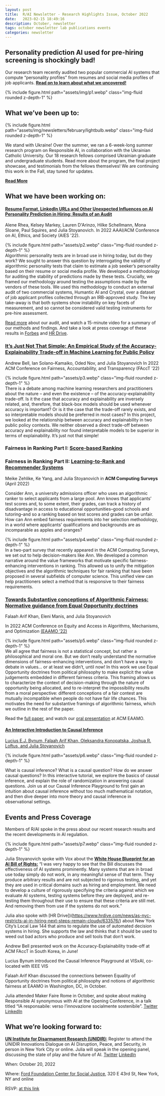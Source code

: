 ```yaml
---
layout: post
title:  R/AI Newsletter - Research Highlights Issue, October 2022
date:   2023-02-15 18:49:16
description: October, newsletter
tags: october newsletter lab publications events
categories: newsletter
---
```


## Personality prediction AI used for pre-hiring screening is shockingly bad!
Our research team recently audited two popular commercial AI systems that compute “personality profiles” from resumes and social media profiles of job applicants. 
[**Read on to learn about what we uncovered!**](https://airesponsibly.net/2022/09/28/personality-prediction-ai-for-hiring/)

<div class="row mt-3">
    <div class="col-sm mt-10 mt-md-0">
        {% include figure.html path="assets/img/p1.webp" class="img-fluid rounded z-depth-1" %}
    </div>
</div>


## What we’ve been up to:

<div class="row mt-3">
    <div class="col-sm mt-3 mt-md-0">
        {% include figure.html path="assets/img/newsletters/february/lightbulb.webp" class="img-fluid rounded z-depth-1" %}
    </div>
</div>

We stand with Ukraine! Over the summer, we ran a 6-week-long summer research program on Responsible AI, in collaboration with the Ukrainian Catholic University. Our 18 research fellows comprised Ukrainian graduate and undergraduate students. Read more about the program, the final project showcase, and testimonials from the fellows themselves!  We are continuing this work in the Fall, stay tuned for updates.

[**Read More**](link)


## What we have been working on:
#### [Resume Format, LinkedIn URLs and Other Unexpected Influences on AI Personality Prediction in Hiring: Results of an Audit](https://dl.acm.org/doi/10.1145/3514094.3534189)

Alene Rhea, Kelsey Markey, Lauren D'Arinzo, Hilke Schellmann, Mona Sloane, Paul Squires, and Julia Stoyanovich.
In 2022 AAAI/ACM Conference on AI, Ethics, and Society (AIES '22).

<div class="row mt-3">
    <div class="col-sm mt-3 mt-md-0">
        {% include figure.html path="assets/p2.webp" class="img-fluid rounded z-depth-1" %}
    </div>
</div>
Algorithmic personality tests are in broad use in hiring today, but do they work? We sought to answer this question by interrogating the validity of algorithmic personality tests that claim to estimate a job seeker’s personality based on their resume or social media profile. We developed a methodology for auditing the stability of predictions made by these tests. Crucially, we framed our methodology around testing the assumptions made by the vendors of these tools. We used this methodology to conduct an external audit of two commercial systems, Humantic AI and Crystal, over a dataset of job applicant profiles collected through an IRB-approved study. The key take-away is that both systems show instability on key facets of measurement, and so cannot be considered valid testing instruments for pre-hire assessment. 

[Read more](https://airesponsibly.net/2022/09/28/personality-prediction-ai-for-hiring/) about our audit, and watch a 15-minute video for a summary of our methods and findings.  And take a look at press coverage of these results in [Forbes](https://www.forbes.com/sites/drnancydoyle/2022/10/11/artificial-intelligence-is-dangerous-for-disabled-people-at-work-4-takeaways-for-developers-and-buyers/?sh=77ab36af35d3) and [HR Drive](https://www.hrdive.com/news/as-nyc-restricts-ai-in-hiring-next-steps-remain-cloudy/633576/).

### [It’s Just Not That Simple: An Empirical Study of the Accuracy-Explainability Trade-off in Machine Learning for Public Policy](https://dl.acm.org/doi/10.1145/3531146.3533090)

Andrew Bell, Ian Solano-Kamaiko, Oded Nov, and Julia Stoyanovich
In 2022 ACM Conference on Fairness, Accountability, and Transparency (FAccT ’22)

<div class="row mt-3">
    <div class="col-sm mt-3 mt-md-0">
        {% include figure.html path="assets/p3.webp" class="img-fluid rounded z-depth-1" %}
    </div>
</div>
There is a debate among machine learning researchers and practitioners about the nature – and even the existence – of the accuracy-explainability trade-off.  Is it the case that accuracy and explainability are inversely related, and, therefore, that black-box models should be used whenever accuracy is important?   Or is it the case that the trade-off rarely exists, and so interpretable models should be preferred in most cases?  In this project, we looked at the relationship between accuracy and explainability in two public policy contexts.  We neither observed a direct trade-off between accuracy and explainability nor found interpretable models to be superior in terms of explainability. It’s just not that simple!

### Fairness in Ranking Part I: [Score-based Ranking](https://dl.acm.org/doi/10.1145/3533379)
### Fairness in Ranking Part II: [Learning-to-Rank and Recommender Systems](https://dl.acm.org/doi/10.1145/3533380)

Meike Zehlike, Ke Yang, and Julia Stoyanovich
in **ACM Computing Surveys** (April 2022)

Consider Ann, a university admissions officer who uses an algorithmic ranker to select applicants from a large pool.  Ann knows that applicants’ test scores and, to some extent, their grades, can track a history of disadvantage in access to educational opportunities–good schools and tutoring–and so a ranking based on test scores and grades can be unfair.  How can Ann embed fairness requirements into her selection methodology, in a world where applicants’ qualifications and backgrounds are as incomparable as apples and oranges?
<div class="row mt-3">
    <div class="col-sm mt-3 mt-md-0">
        {% include figure.html path="assets/p4.webp" class="img-fluid rounded z-depth-1" %}
    </div>
</div>
In a two-part survey that recently appeared in the ACM Computing Surveys, we set out to help decision-makers like Ann. We developed a common narrative around the value frameworks that motivate specific fairness-enhancing interventions in ranking. This allowed us to unify the mitigation objectives and the algorithmic techniques for fair ranking that have been proposed in several subfields of computer science.  This unified view can help practitioners select a method that is responsive to their fairness requirements.

### [Towards Substantive conceptions of Algorithmic Fairness: Normative guidance from Equal Opportunity doctrines](https://eaamo.org/papers/khan-19.pdf)
Falaah Arif Khan, Eleni Manis, and Julia Stoyanovich

In 2022 ACM Conference on Equity and Access in Algorithms, Mechanisms, and Optimization [(EAAMO ’22)](https://eaamo.org/)

<div class="row mt-3">
    <div class="col-sm mt-3 mt-md-0">
        {% include figure.html path="assets/p5.webp" class="img-fluid rounded z-depth-1" %}
    </div>
</div>
We all agree that fairness is not a statistical concept, but rather a philosophical and moral one. But we don’t really understand the normative dimensions of fairness-enhancing interventions, and don’t have a way to debate in values… or at least we didn’t, until now! In this work we use Equal Opportunity doctrines from political philosophy to make explicit the value judgements embedded in different fairness criteria. This framing allows us to characterize the context of decision-making through the nature of opportunity being allocated, and to re-interpret the impossibility results from a moral perspective: different conceptions of a fair contest are mutually incompatible when people do not have fair life chances. This motivates the need for substantive framings of algorithmic fairness, which we outline in the rest of the paper.

Read the [full paper](https://dl.acm.org/doi/abs/10.1145/3551624.3555303), and watch our [oral presentation](https://www.youtube.com/watch?v=wIjcniWMElU) at ACM EAAMO.

#### [An Interactive Introduction to Causal Inference](https://lbynum.github.io/interactive-causal-inference/)

[Lucius E.J. Bynum, Falaah Arif Khan, Oleksandra Konopatska, Joshua R. Loftus, and Julia Stoyanovich](https://lbynum.github.io/interactive-causal-inference/)

<div class="row mt-3">
    <div class="col-sm mt-3 mt-md-0">
        {% include figure.html path="assets/p6.webp" class="img-fluid rounded z-depth-1" %}
    </div>
</div>

What is causal inference? What is a causal question? How do we answer causal questions? In this interactive tutorial, we explore the basics of causal inference, and explain the role of randomization in answering causal questions.  Join us at our Causal Inference Playground to first gain an intuition about causal inference without too much mathematical notation, and then dive deeper into more theory and causal inference in observational settings.

## Events and Press Coverage

Members of R/AI spoke in the press about our recent research results and the recent developments in AI regulation.  
<div class="row mt-3">
    <div class="col-sm mt-3 mt-md-0">
        {% include figure.html path="assets/p7.webp" class="img-fluid rounded z-depth-1" %}
    </div>
</div>

Julia Stoyanovich spoke with Vox about the [**White House Blueprint for an AI Bill of Rights:**](https://www.whitehouse.gov/ostp/ai-bill-of-rights/) “I was very happy to see that the Bill discusses the effectiveness of AI systems prominently. Many systems that are in broad use today simply do not work, in any meaningful sense of that term. They produce arbitrary results and are not subjected to rigorous testing, and yet they are used in critical domains such as hiring and employment.  We need to develop a culture of rigorously specifying the criteria against which we evaluate AI systems, testing systems before they are deployed, and re-testing them throughout their use to ensure that these criteria are still met. And removing them from use if the systems do not work.”  

Julia also spoke with [HR Drive])(https://www.hrdive.com/news/as-nyc-restricts-ai-in-hiring-next-steps-remain-cloudy/633576/) about New York City’s Local Law 144 that aims to regulate the use of automated decision systems in hiring.  She supports the law and thinks that it should be used to weed out bad actors who produce and sell tools that don’t work.

Andrew Bell presented work on the Accuracy-Explainability trade-off at ACM FAccT in South Korea, in June!

Lucius Bynum introduced the Causal Inference Playground at VISxAI, co-located with IEEE VIS

Falaah Arif Khan discussed the connections between Equality of Opportunity doctrines from political philosophy and notions of algorithmic fairness at EAAMO in Washington, DC, in October. 

Julia attended Maker Faire Rome in October, and spoke about making Responsible AI synonymous with AI at the Opening Conference, in a talk titled “IA responsabile: verso l’innovazione socialmente sostenibile”. [Twitter]([Twitter](https://twitter.com/stoyanoj/status/1575292964083056640))
[LinkedIn](https://www.linkedin.com/feed/update/urn:li:activity:6981060075687665664/)

## What we’re looking forward to:
[**UN Institute for Disarmament Research (UNIDIR):**](https://unidir.org/events/2022-innovations-dialogue-ai-disruption-peace-and-security) Register to attend the UNIDIR Innovations Dialogue on AI Disruption, Peace, and Security, in person in New York City or online. Julia will speak in the opening panel, discussing the state of play and the future of AI. 
[Twitter](https://twitter.com/UNIDIR/status/1564238047096487936) 
[LinkedIn](https://www.linkedin.com/posts/unidir_ai-id22-activity-6986334810428297216-kbj5)


When: October 20, 2022

Where: [Ford Foundation Center for Social Justice](https://www.fordfoundation.org/about/the-ford-foundation-center-for-social-justice/), 320 E 43rd St, New York, NY  and online 

RSVP: [at this link](https://forms.office.com/r/3wZNbSCi2N)